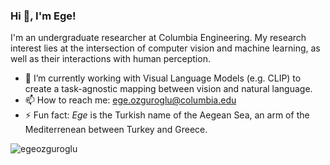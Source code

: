 ### Hi 👋, I'm Ege!

I'm an undergraduate researcher at Columbia Engineering. My research interest lies at the intersection of computer vision and machine learning, as well as their interactions with human perception.

- 🔭 I’m currently working with Visual Language Models (e.g. CLIP) to create a task-agnostic mapping between vision and natural language. 
- 📫 How to reach me: ege.ozguroglu@columbia.edu
- ⚡ Fun fact: _Ege_ is the Turkish name of the Aegean Sea, an arm of the Mediterrenean between Turkey and Greece.

<p><img align="center" src="https://github-readme-streak-stats.herokuapp.com/?user=egeozguroglu&" alt="egeozguroglu" /></p>

<!--
**egeozguroglu/egeozguroglu** is a ✨ _special_ ✨ repository because its `README.md` (this file) appears on your GitHub profile.

Here are some ideas to get you started:

- 🔭 I’m currently working on ...
- 🌱 I’m currently learning ...
- 👯 I’m looking to collaborate on ...
- 🤔 I’m looking for help with ...
- 💬 Ask me about ...
- 📫 How to reach me: ...
- 😄 Pronouns: ...
- ⚡ Fun fact: ...
-->
